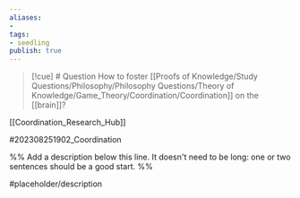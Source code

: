 ```yaml
---
aliases: 
- 
tags:
- seedling
publish: true
---
```

>[!cue] # Question
>How to foster [[Proofs of Knowledge/Study Questions/Philosophy/Philosophy Questions/Theory of Knowledge/Game_Theory/Coordination/Coordination]] on the [[brain]]?

[[Coordination_Research_Hub]]

#202308251902_Coordination

%% Add a description below this line. It doesn't need to be long: one or two sentences should be a good start. %%

#placeholder/description 
  
